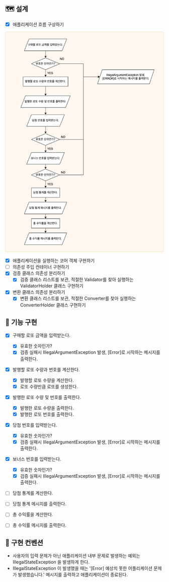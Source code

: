 ## 🗺 설계
* [x] 애플리케이션 흐름 구상하기

![](application-flow-blueprint.png)

* [x] 애플리케이션을 실행하는 코어 객체 구현하기
* [ ] 의존성 주입 컨테이너 구현하기
* [x] 검증 클래스 의존성 분리하기
  * [x] 검증 클래스 리스트를 보관, 적절한 Validator를 찾아 실행하는 ValidatorHolder 클래스 구현하기
* [x] 변환 클래스 의존성 분리하기
  * [x] 변환 클래스 리스트를 보관, 적절한 Converter를 찾아 실행하는 ConverterHolder 클래스 구현하기

## 🐳 기능 구현

* [x] 구매할 로또 금액을 입력받는다.
  * [x] 유효한 숫자인가?
  * [x] 검증 실패시 IllegalArgumentException 발생, [Error]로 시작하는 메시지를 출력한다. 
* [x] 발행할 로또 수량과 번호를 계산한다.
  * [x] 발행할 로또 수량을 계산한다.
  * [x] 로또 수량만큼 로또를 생성한다.
* [x] 발행한 로또 수량 및 번호를 출력한다.
  * [x] 발행한 로또 수량을 출력한다.
  * [x] 발행한 로또 번호를 출력한다.
* [x] 당첨 번호를 입력받는다.
  * [x] 유효한 숫자인가?
  * [x] 검증 실패시 IllegalArgumentException 발생, [Error]로 시작하는 메시지를 출력한다.
* [x] 보너스 번호를 입력받는다.
  * [x] 유효한 숫자인가?
  * [x] 검증 실패시 IllegalArgumentException 발생, [Error]로 시작하는 메시지를 출력한다.
* [ ] 당첨 통계를 계산한다.
* [ ] 당첨 통계 메시지를 출력한다.
* [ ] 총 수익률을 계산한다.
* [ ] 총 수익률 메시지를 출력한다.


## 👀 구현 컨벤션
* 사용자의 입력 문제가 아닌 애플리케이션 내부 문제로 발생하는 예외는 IllegalStateException 을 발생하게 한다.
* IllegalStateException 이 발생했을 때는 '[Error] 예상치 못한 어플리케이션 문제가 발생했습니다.' 메시지를 출력하고 애플리케이션이 종료된다.